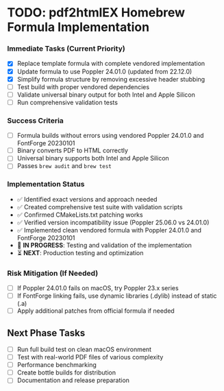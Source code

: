 # TODO: pdf2htmlEX Homebrew Formula Implementation

### Immediate Tasks (Current Priority)

- [x] Replace template formula with complete vendored implementation
- [x] Update formula to use Poppler 24.01.0 (updated from 22.12.0)
- [x] Simplify formula structure by removing excessive header stubbing
- [ ] Test build with proper vendored dependencies
- [ ] Validate universal binary output for both Intel and Apple Silicon
- [ ] Run comprehensive validation tests

### Success Criteria

- [ ] Formula builds without errors using vendored Poppler 24.01.0 and FontForge 20230101
- [ ] Binary converts PDF to HTML correctly  
- [ ] Universal binary supports both Intel and Apple Silicon
- [ ] Passes `brew audit` and `brew test`

### Implementation Status

- ✅ Identified exact versions and approach needed
- ✅ Created comprehensive test suite with validation scripts
- ✅ Confirmed CMakeLists.txt patching works
- ✅ Verified version incompatibility issue (Poppler 25.06.0 vs 24.01.0)
- ✅ Implemented clean vendored formula with Poppler 24.01.0 and FontForge 20230101
- 🔄 **IN PROGRESS**: Testing and validation of the implementation
- ⏳ **NEXT**: Production testing and optimization

### Risk Mitigation (If Needed)

- [ ] If Poppler 24.01.0 fails on macOS, try Poppler 23.x series
- [ ] If FontForge linking fails, use dynamic libraries (.dylib) instead of static (.a)
- [ ] Apply additional patches from official formula if needed

## Next Phase Tasks

- [ ] Run full build test on clean macOS environment
- [ ] Test with real-world PDF files of various complexity
- [ ] Performance benchmarking
- [ ] Create bottle builds for distribution
- [ ] Documentation and release preparation
